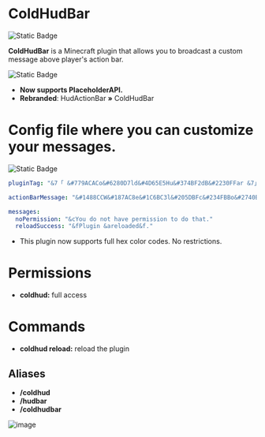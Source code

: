 # ColdHudBar

![Static Badge](https://img.shields.io/badge/Version-v1.1-orange?logo=verizon&logoColor=ffffff&color=799aca)

**ColdHudBar** is a Minecraft plugin that allows you to broadcast a custom message above player's action bar.

![Static Badge](https://img.shields.io/badge/NEW-red?logoColor=ffffff)

- **Now supports PlaceholderAPI.**
- **Rebranded**: HudActionBar **»** ColdHudBar

# Config file where you can customize your messages.

![Static Badge](https://img.shields.io/badge/config.yml-orange?logo=files&logoColor=ffffff&color=799aca)

```yaml
pluginTag: "&7「 &#779ACACo&#6280D7ld&#4D65E5Hu&#374BF2dB&#2230FFar &7」&7»&f "

actionBarMessage: "&#1488CCW&#187AC8e&#1C6BC3l&#205DBFc&#234FBBo&#2740B6m&#2B32B2e &3%player_name%&#2B32B2. &#1488CCY&#1680CAo&#1878C7u&#1A71C5r &#1E61C0r&#2159BEa&#2351BBn&#2549B9k &#293AB4i&#2B32B2s %luckperms_prefix%"

messages:
  noPermission: "&cYou do not have permission to do that."
  reloadSuccess: "&fPlugin &areloaded&f."
```

- This plugin now supports full hex color codes. No restrictions.

# Permissions
- **coldhud:** full access

# Commands
- **coldhud reload:** reload the plugin
## Aliases
- **/coldhud**
- **/hudbar**
- **/coldhudbar**

![image](https://github.com/user-attachments/assets/54795aee-f5fd-485c-ad1c-9dacfbca3eec)
